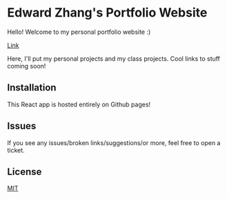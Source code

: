 # Edward Zhang's Portfolio Website

Hello! Welcome to my personal portfolio website :)  

[Link](https://edwardzhang5.github.io/)

Here, I'll put my personal projects and my class projects. 
Cool links to stuff coming soon!

## Installation
This React app is hosted entirely on Github pages!

## Issues
If you see any issues/broken links/suggestions/or more, feel free to open a ticket.

## License
[MIT](https://choosealicense.com/licenses/mit/)
